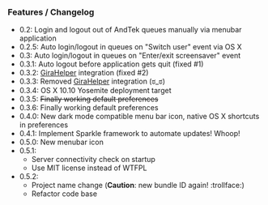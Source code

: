 ### Features / Changelog

* 0.2: Login and logout out of AndTek queues manually via menubar application
* 0.2.5: Auto login/logout in queues on "Switch user" event via OS X
* 0.3: Auto login/logout in queues on "Enter/exit screensaver" event
* 0.3.1: Auto logout before application gets quit (fixed #1)
* 0.3.2: [GiraHelper](http://git.frd.mn/iWelt/gira-helper/tree/master) integration (fixed #2)
* 0.3.3: Removed [GiraHelper](http://git.frd.mn/iWelt/gira-helper/tree/master) integration (ಠ_ಠ)
* 0.3.4: OS X 10.10 Yosemite deployment target
* 0.3.5: ~~Finally working default preferences~~
* 0.3.6: Finally working default preferences
* 0.4.0: New dark mode compatible menu bar icon, native OS X shortcuts in preferences
* 0.4.1: Implement Sparkle framework to automate updates! Whoop!
* 0.5.0: New menubar icon
* 0.5.1: 
  * Server connectivity check on startup
  * Use MIT license instead of WTFPL
* 0.5.2: 
  * Project name change (__Caution__: new bundle ID again! :trollface:)
  * Refactor code base
